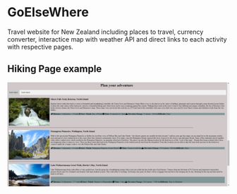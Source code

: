 # GoElseWhere
Travel website for New Zealand including places to travel, currency converter, interactice map with weather API and direct links to each activity with respective pages.


## Hiking Page example
![image](https://github.com/AshleyJM-k/GoElseWhere/blob/main/Hiking/images/hiking.png)
